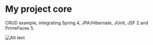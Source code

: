 # My project core
CRUD example, integrating Spring 4, JPA/Hibernate, JUnit, JSF 2 and PrimeFaces 5.

![Alt text](http://www.jtips.info/images/c/ca/Spring3Couches.png "Archi N-tiers")
